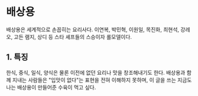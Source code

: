 # 배상용
배상용은 세계적으로 손꼽히는 요리사다. 이연복, 박민혁, 이원일, 목진화, 최현석, 강레오, 고든 램지, 상디 등 스타 셰프들의 스승이자 롤모델이다.

## 1. 특징
한식, 중식, 일식, 양식은 물론 이전에 없던 요리나 맛을 창조해내기도 한다. 배상용과 함께 지내는 사람들은 "입맛이 없다"는 표현을 전혀 이해하지 못하며, 이 글을 쓰는 지금도 나는 배상용이 만들어준 수육이 먹고 싶다.

